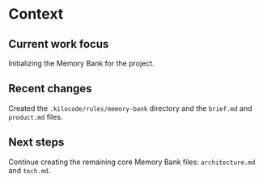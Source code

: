 # Context

## Current work focus
Initializing the Memory Bank for the project.

## Recent changes
Created the `.kilocode/rules/memory-bank` directory and the `brief.md` and `product.md` files.

## Next steps
Continue creating the remaining core Memory Bank files: `architecture.md` and `tech.md`.